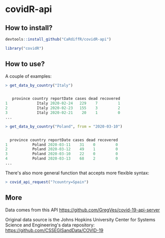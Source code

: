 # covidR-api

## How to install?

```r
devtools::install_github("CaRdiffR/covidR-api")
```

```r
library("covidR")
```

## How to use?

A couple of examples:

```r
> get_data_by_country("Italy")


   province country reportDate cases dead recovered
1             Italy 2020-02-24   229    7         1
2             Italy 2020-02-23   155    3         2
3             Italy 2020-02-21    20    1         0
...
```

```r
> get_data_by_country("Poland", from = "2020-03-10")


  province country reportDate cases dead recovered
1           Poland 2020-03-11    31    0         0
2           Poland 2020-03-12    49    1         0
3           Poland 2020-03-10    22    0         0
4           Poland 2020-03-13    68    2         0
...
```

There's also more general function that accepts more flexible syntax:

```r
> covid_api_request("?country=Spain")
```

## More

Data comes from this API https://github.com/GregVes/covid-19-api-server

Original data source is the Johns Hopkins University Center for Systems Science and Engineering's data repository:
https://github.com/CSSEGISandData/COVID-19
